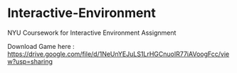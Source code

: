 # Interactive-Environment

NYU Coursework for Interactive Environment Assignment

Download Game here :
https://drive.google.com/file/d/1NeUnYEJuLS1LrHGCnuoIR77iAVoogFcc/view?usp=sharing

